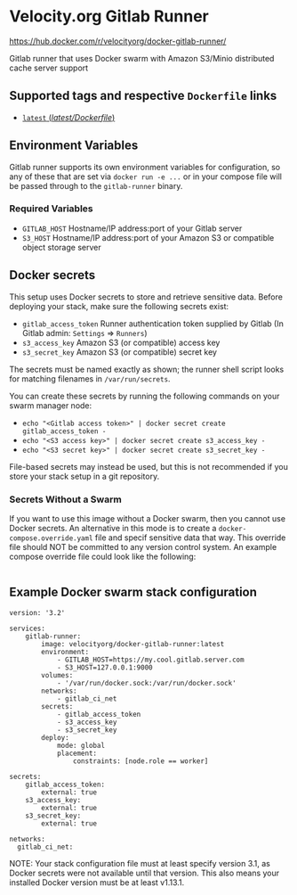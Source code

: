 # Velocity.org Gitlab Runner
https://hub.docker.com/r/velocityorg/docker-gitlab-runner/

Gitlab runner that uses Docker swarm with Amazon S3/Minio distributed cache server support

## Supported tags and respective `Dockerfile` links
- [`latest` (*latest/Dockerfile*)](https://github.com/velocityorg/docker-gitlab-runner/blob/master/latest/Dockerfile)

## Environment Variables

Gitlab runner supports its own environment variables for configuration, so any of these that are set via `docker run -e ...` or in your compose file will be passed through to the `gitlab-runner` binary.

### Required Variables

- `GITLAB_HOST` Hostname/IP address:port of your Gitlab server
- `S3_HOST` Hostname/IP address:port of your Amazon S3 or compatible object storage server

## Docker secrets

This setup uses Docker secrets to store and retrieve sensitive data. Before deploying your stack, make sure the following secrets exist:

- `gitlab_access_token` Runner authentication token supplied by Gitlab (In Gitlab admin: `Settings` => `Runners`)
- `s3_access_key` Amazon S3 (or compatible) access key
- `s3_secret_key` Amazon S3 (or compatible) secret key

The secrets must be named exactly as shown; the runner shell script looks for matching filenames in `/var/run/secrets`.

You can create these secrets by running the following commands on your swarm manager node:
- `echo "<Gitlab access token>" | docker secret create gitlab_access_token -`
- `echo "<S3 access key>" | docker secret create s3_access_key -`
- `echo "<S3 secret key>" | docker secret create s3_secret_key -`

File-based secrets may instead be used, but this is not recommended if you store your stack setup in a git repository.

### Secrets Without a Swarm

If you want to use this image without a Docker swarm, then you cannot use Docker secrets. An alternative in this mode is to create a `docker-compose.override.yaml` file and specif sensitive data that way. This override file should NOT be committed to any version control system. An example compose override file could look like the following:

```
```

## Example Docker swarm stack configuration

```
version: '3.2'

services:
    gitlab-runner:
        image: velocityorg/docker-gitlab-runner:latest
        environment:
            - GITLAB_HOST=https://my.cool.gitlab.server.com
            - S3_HOST=127.0.0.1:9000
        volumes:
            - '/var/run/docker.sock:/var/run/docker.sock'
        networks:
            - gitlab_ci_net
        secrets:
            - gitlab_access_token
            - s3_access_key
            - s3_secret_key
        deploy:
            mode: global
            placement:
                constraints: [node.role == worker]

secrets:
    gitlab_access_token:
        external: true
    s3_access_key:
        external: true
    s3_secret_key:
        external: true

networks:
  gitlab_ci_net:
```

NOTE: Your stack configuration file must at least specify version 3.1, as Docker secrets were not available until that version. This also means your installed Docker version must be at least v1.13.1.

